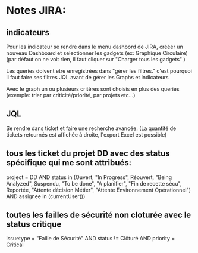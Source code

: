 # Notes JIRA:

## indicateurs

Pour les indicateur se rendre dans le menu dashbord de JIRA, crééer un nouveau Dashboard et selectionner les gadgets (ex: Graphique Circulaire)
(par défaut on ne voit rien, il faut cliquer sur "Charger tous les gadgets" )

Les queries doivent etre enregistrées dans "gérer les filtres." c'est pourquoi il faut faire ses filtres JQL avant de gérer les Graphs et indicateurs

Avec le graph un ou plusieurs critères sont choisis en plus des queries (exemple: trier par criticité/priorité, par projets etc...)

## JQL

Se rendre dans ticket et faire une recherche avancée.
(La quantité de tickets retournés est affichée à droite, l'export Excel est possible)

## tous les ticket du projet DD avec des status spécifique qui me sont attribués:

project = DD AND status in (Ouvert, "In Progress", Réouvert, "Being Analyzed", Suspendu, "To be done", "A planifier", "Fin de recette sécu", Reportée, "Attente décision Métier", "Attente Environnement Opérationnel") AND assignee in (currentUser()) 

## toutes les failles de sécurité non cloturée avec le status critique

issuetype = "Faille de Sécurité" AND status != Clôturé AND priority = Critical
